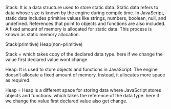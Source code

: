 <!-- Stack -->
Stack: It is a data structure used to store static data. Static data refers to data whose size is known by the engine during compile time. In JavaScript, static data includes primitive values like strings, numbers, boolean, null, and undefined. References that point to objects and functions are also included. A fixed amount of memory is allocated for static data. This process is known as static memory allocation.

Stack(primitive) Heap(non-primitive)

Stack = which takes copy of the declared data type. here if we change the value first declared value wont change

<!-- Heap -->
Heap: It is used to store objects and functions in JavaScript. The engine doesn’t allocate a fixed amount of memory. Instead, it allocates more space as required.

Heap = Heap is a different space for storing data where JavaScript stores objects and functions. which takes the reference of the data type. here if we change the value first declared value also get change.
